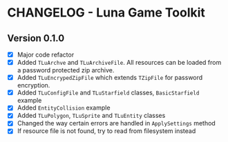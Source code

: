 # CHANGELOG - Luna Game Toolkit

## Version 0.1.0
- [x] Major code refactor
- [x] Added `TLuArchve` and `TLuArchiveFile`. All resources can be loaded from a password protected zip archive.
- [x] Added `TLuEncrypedZipFile` which extends `TZipFile` for password encryption.
- [x] Added `TLuConfigFile` and `TLuStarfield` classes, `BasicStarfield` example
- [x] Added `EntityCollision` example
- [x] Added `TLuPolygon`, `TLuSprite` and `TLuEntity` classes
- [x] Changed the way certain errors are handled in `ApplySettings` method
- [x] If resource file is not found, try to read from filesystem instead